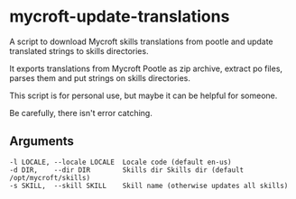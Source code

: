# mycroft-update-translations
A script to download Mycroft skills translations from pootle and update translated strings to skills directories.

It exports translations from Mycroft Pootle as zip archive, extract po files, parses them and put strings on skills directories.

This script is for personal use, but maybe it can be helpful for someone.

Be carefully, there isn't error catching.

## Arguments
```
-l LOCALE, --locale LOCALE  Locale code (default en-us)
-d DIR,    --dir DIR        Skills dir Skills dir (default /opt/mycroft/skills)
-s SKILL,  --skill SKILL    Skill name (otherwise updates all skills)
```